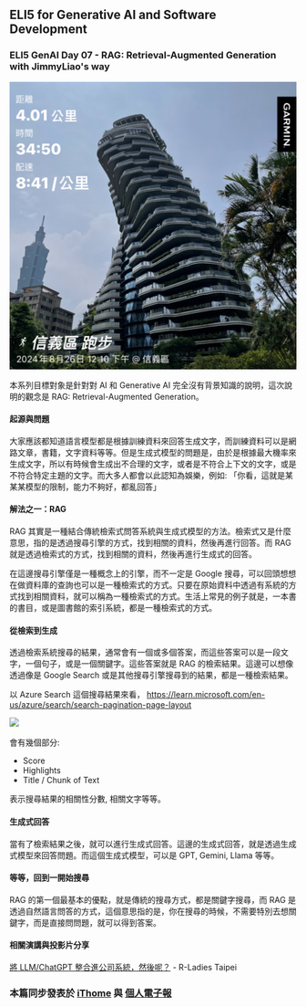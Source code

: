 ## ELI5 for Generative AI and Software Development
### ELI5 GenAI Day 07 - RAG: Retrieval-Augmented Generation with JimmyLiao's way

![](./images/07_running.jpg)

本系列目標對象是針對對 AI 和 Generative AI 完全沒有背景知識的說明，這次說明的觀念是 RAG: Retrieval-Augmented Generation。

#### 起源與問題
大家應該都知道語言模型都是根據訓練資料來回答生成文字，而訓練資料可以是網路文章，書籍，文字資料等等。但是生成式模型的問題是，由於是根據最大機率來生成文字，所以有時候會生成出不合理的文字，或者是不符合上下文的文字，或是不符合特定主題的文字。而大多人都會以此認知為娛樂，例如: 「你看，這就是某某某模型的限制，能力不夠好，都亂回答」

#### 解法之一：RAG
RAG 其實是一種結合傳統檢索式問答系統與生成式模型的方法。檢索式又是什麼意思，指的是透過搜尋引擎的方式，找到相關的資料，然後再進行回答。而 RAG 就是透過檢索式的方式，找到相關的資料，然後再進行生成式的回答。

在這邊搜尋引擎僅是一種概念上的引擎，而不一定是 Google 搜尋，可以回頭想想在做資料庫的查詢也可以是一種檢索式的方式。只要在原始資料中透過有系統的方式找到相關資料，就可以稱為一種檢索式的方式。生活上常見的例子就是，一本書的書目，或是圖書館的索引系統，都是一種檢索式的方式。

#### 從檢索到生成
透過檢索系統搜尋的結果，通常會有一個或多個答案，而這些答案可以是一段文字，一個句子，或是一個關鍵字。這些答案就是 RAG 的檢索結果。這邊可以想像透過像是 Google Search 或是其他搜尋引擎搜尋到的結果，都是一種檢索結果。

以 Azure Search 這個搜尋結果來看，
https://learn.microsoft.com/en-us/azure/search/search-pagination-page-layout

![](https://learn.microsoft.com/en-us/azure/search/media/search-pagination-page-layout/highlighting-example.png)

會有幾個部分:
- Score
- Highlights
- Title / Chunk of Text

表示搜尋結果的相關性分數, 相關文字等等。

#### 生成式回答
當有了檢索結果之後，就可以進行生成式回答。這邊的生成式回答，就是透過生成式模型來回答問題。而這個生成式模型，可以是 GPT, Gemini, Llama 等等。


#### 等等，回到一開始搜尋
RAG 的第一個最基本的優點，就是傳統的搜尋方式，都是關鍵字搜尋，而 RAG 是透過自然語言問答的方式，這個意思指的是，你在搜尋的時候，不需要特別去想關鍵字，而是直接問問題，就可以得到答案。


#### 相關演講與投影片分享

[將 LLM/ChatGPT 整合進公司系統，然後呢？](https://gamma.app/docs/LLMChatGPT--1p1b19og8373a4k) - R-Ladies Taipei



### 本篇同步發表於 [iThome](https://ithelp.ithome.com.tw/articles/10346406) 與 [個人電子報](https://memo.jimmyliao.net/)


